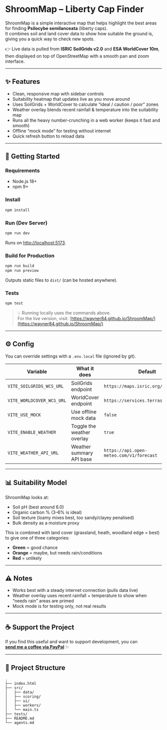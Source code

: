 # ShroomMap – Liberty Cap Finder

ShroomMap is a simple interactive map that helps highlight the best areas for finding **Psilocybe semilanceata** (liberty caps).  
It combines soil and land cover data to show how suitable the ground is, giving you a quick way to check new spots.  

👉 Live data is pulled from **ISRIC SoilGrids v2.0** and **ESA WorldCover 10m**, then displayed on top of OpenStreetMap with a smooth pan and zoom interface.

---

## ✨ Features

- Clean, responsive map with sidebar controls
- Suitability heatmap that updates live as you move around
- Uses SoilGrids + WorldCover to calculate “ideal / caution / poor” zones
- Weather overlay blends recent rainfall & temperature into the suitability map
- Runs all the heavy number-crunching in a web worker (keeps it fast and smooth)
- Offline “mock mode” for testing without internet
- Quick refresh button to reload data

---

## 🚀 Getting Started

### Requirements
- Node.js 18+  
- npm 9+  

### Install
```bash
npm install
```

### Run (Dev Server)
```bash
npm run dev
```
Runs on <http://localhost:5173>.

### Build for Production
```bash
npm run build
npm run preview
```

Outputs static files to `dist/` (can be hosted anywhere).

### Tests
```bash
npm test
```

> 💡 Running locally uses the commands above.  
> For the live version, visit: [https://wayner84.github.io/ShroomMap/](https://wayner84.github.io/ShroomMap/)

---

## ⚙️ Config

You can override settings with a `.env.local` file (ignored by git).

| Variable | What it does | Default |
| --- | --- | --- |
| `VITE_SOILGRIDS_WCS_URL` | SoilGrids endpoint | `https://maps.isric.org/...` |
| `VITE_WORLDCOVER_WCS_URL` | WorldCover endpoint | `https://services.terrascope.be/...` |
| `VITE_USE_MOCK` | Use offline mock data | `false` |
| `VITE_ENABLE_WEATHER` | Toggle the weather overlay | `true` |
| `VITE_WEATHER_API_URL` | Weather summary API base | `https://api.open-meteo.com/v1/forecast` |

---

## 📊 Suitability Model

ShroomMap looks at:
- Soil pH (best around 6.0)  
- Organic carbon % (3–6% is ideal)  
- Soil texture (loamy mixes best, too sandy/clayey penalised)  
- Bulk density as a moisture proxy  

This is combined with land cover (grassland, heath, woodland edge = best) to give one of three categories:  

- **Green** = good chance  
- **Orange** = maybe, but needs rain/conditions  
- **Red** = unlikely  

---

## ⚠️ Notes

- Works best with a steady internet connection (pulls data live)  
- Weather overlay uses recent rainfall + temperature to show when “needs rain” areas are primed
- Mock mode is for testing only, not real results  

---

## ☕ Support the Project

If you find this useful and want to support development, you can  
[**send me a coffee via PayPal**](https://www.paypal.com/paypalme/wayner84) ✨  

---

## 📂 Project Structure

```
.
├── index.html
├── src/
│   ├── data/
│   ├── scoring/
│   ├── ui/
│   ├── workers/
│   └── main.ts
├── tests/
├── README.md
└── agents.md
```
